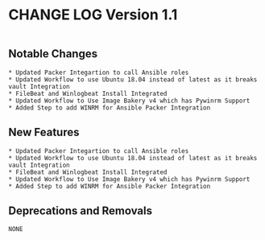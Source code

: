 CHANGE LOG Version 1.1
==========================

```
```

Notable Changes 
----------------

```
* Updated Packer Integartion to call Ansible roles
* Updated Workflow to use Ubuntu 18.04 instead of latest as it breaks vault Integration
* FileBeat and Winlogbeat Install Integrated
* Updated Workflow to Use Image Bakery v4 which has Pywinrm Support
* Added Step to add WINRM for Ansible Packer Integration
```

New Features 
-------------

```
* Updated Packer Integartion to call Ansible roles
* Updated Workflow to use Ubuntu 18.04 instead of latest as it breaks vault Integration
* FileBeat and Winlogbeat Install Integrated
* Updated Workflow to Use Image Bakery v4 which has Pywinrm Support
* Added Step to add WINRM for Ansible Packer Integration
```

Deprecations and Removals 
-------------------------

```
NONE
```
